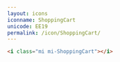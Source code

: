 ```yaml
---
layout: icons
iconname: ShoppingCart
unicode: EE19
permalink: /icon/ShoppingCart/
---
```


``` html
<i class="mi mi-ShoppingCart"></i>
```

